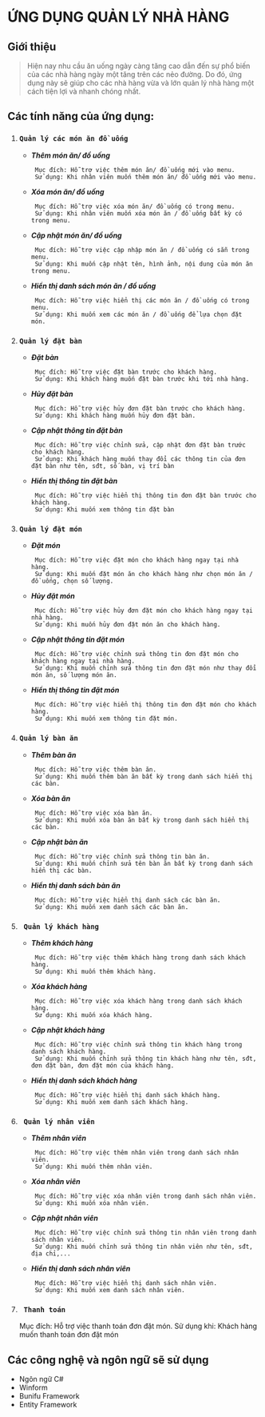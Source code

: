 # **ỨNG DỤNG QUẢN LÝ NHÀ HÀNG**


## **Giới thiệu**  
>Hiện nay nhu cầu ăn uống ngày càng tăng cao dẫn đến sự phổ biến của các nhà hàng ngày một tăng trên các nẻo đường.
>Do đó, ứng dụng này sẽ giúp cho các nhà hàng vừa và lớn quản lý nhà hàng một cách tiện lợi và nhanh chóng nhất. 

## **Các tính năng của ứng dụng:**
 1. ### `Quản lý các món ăn đồ uống `
    + ***Thêm món ăn/ đồ uống***
    
           Mục đích: Hỗ trợ việc thêm món ăn/ đồ uống mới vào menu.
           Sử dụng: Khi nhân viên muốn thêm món ăn/ đồ uống mới vào menu.
           
    + ***Xóa món ăn/ đồ uống***
    
           Mục đích: Hỗ trợ việc xóa món ăn/ đồ uống có trong menu.
           Sử dụng: Khi nhân viên muốn xóa món ăn / đồ uống bất kỳ có trong menu.
           
    + ***Cập nhật món ăn/ đồ uống***
    
           Mục đích: Hỗ trợ việc cập nhập món ăn / đồ uống có sẵn trong menu.
           Sử dụng: Khi muốn cập nhật tên, hình ảnh, nội dung của món ăn trong menu.
           
    + ***Hiển thị danh sách món ăn / đồ uống***
    
           Mục đích: Hỗ trợ việc hiển thị các món ăn / đồ uống có trong menu.
           Sử dụng: Khi muốn xem các món ăn / đồ uống để lựa chọn đặt món.
    
 2. ### `Quản lý đặt bàn `
    + ***Đặt bàn***
    
           Mục đích: Hỗ trợ việc đặt bàn trước cho khách hàng.
           Sử dụng: Khi khách hàng muốn đặt bàn trước khi tới nhà hàng.
    
    + ***Hủy đặt bàn***
    
           Mục đích: Hỗ trợ việc hủy đơn đặt bàn trước cho khách hàng.
           Sử dụng: Khi khách hàng muốn hủy đơn đặt bàn.
    
    + ***Cập nhật thông tin đặt bàn***
    
           Mục đích: Hỗ trợ việc chỉnh sửa, cập nhật đơn đặt bàn trước cho khách hàng.
           Sử dụng: Khi khách hàng muốn thay đổi các thông tin của đơn đặt bàn như tên, sđt, số bàn, vị trí bàn
    
    + ***Hiển thị thông tin đặt bàn***
    
           Mục đích: Hỗ trợ việc hiển thị thông tin đơn đặt bàn trước cho khách hàng.
           Sử dụng: Khi muốn xem thông tin đặt bàn
    
 3. ### `Quản lý đặt món `
    + ***Đặt món***
    
           Mục đích: Hỗ trợ việc đặt món cho khách hàng ngay tại nhà hàng.
           Sử dụng: Khi muốn đặt món ăn cho khách hàng như chọn món ăn / đồ uống, chọn số lượng.
    
    + ***Hủy đặt món***
    
           Mục đích: Hỗ trợ việc hủy đơn đặt món cho khách hàng ngay tại nhà hàng.
           Sử dụng: Khi muốn hủy đơn đặt món ăn cho khách hàng.
    
    + ***Cập nhật thông tin đặt món***
    
           Mục đích: Hỗ trợ việc chỉnh sửa thông tin đơn đặt món cho khách hàng ngay tại nhà hàng.
           Sử dụng: Khi muốn chỉnh sửa thông tin đơn đặt món như thay đổi món ăn, số lượng món ăn.
    
    + ***Hiển thị thông tin đặt món***
    
           Mục đích: Hỗ trợ việc hiển thị thông tin đơn đặt món cho khách hàng.
           Sử dụng: Khi muốn xem thông tin đặt món.
    
 4. ### `Quản lý bàn ăn`
    + ***Thêm bàn ăn***
    
           Mục đích: Hỗ trợ việc thêm bàn ăn.
           Sử dụng: Khi muốn thêm bàn ăn bất kỳ trong danh sách hiển thị các bàn.
    
    + ***Xóa bàn ăn***
    
           Mục đích: Hỗ trợ việc xóa bàn ăn.
           Sử dụng: Khi muốn xóa bàn ăn bất kỳ trong danh sách hiển thị các bàn.
    
    + ***Cập nhật bàn ăn***
    
           Mục đích: Hỗ trợ việc chỉnh sửa thông tin bàn ăn.
           Sử dụng: Khi muốn chỉnh sửa tên bàn ăn bất kỳ trong danh sách hiển thị các bàn.
    
    + ***Hiển thị danh sách bàn ăn***
    
           Mục đích: Hỗ trợ việc hiển thị danh sách các bàn ăn.
           Sử dụng: Khi muốn xem danh sách các bàn ăn.
    
 5. ### `  Quản lý khách hàng  `
    + ***Thêm khách hàng***
    
           Mục đích: Hỗ trợ việc thêm khách hàng trong danh sách khách hàng.
           Sử dụng: Khi muốn thêm khách hàng.
           
    + ***Xóa khách hàng***
    
           Mục đích: Hỗ trợ việc xóa khách hàng trong danh sách khách hàng.
           Sử dụng: Khi muốn xóa khách hàng.
           
    + ***Cập nhật khách hàng***
    
           Mục đích: Hỗ trợ việc chỉnh sửa thông tin khách hàng trong danh sách khách hàng.
           Sử dụng: Khi muốn chỉnh sửa thông tin khách hàng như tên, sđt, đơn đặt bàn, đơn đặt món của khách hàng.
           
    + ***Hiển thị danh sách khách hàng***
    
           Mục đích: Hỗ trợ việc hiển thị danh sách khách hàng.
           Sử dụng: Khi muốn xem danh sách khách hàng.
           
 6. ### `  Quản lý nhân viên `
    + ***Thêm nhân viên***
    
           Mục đích: Hỗ trợ việc thêm nhân viên trong danh sách nhân viên.
           Sử dụng: Khi muốn thêm nhân viên.
           
    + ***Xóa nhân viên***
    
           Mục đích: Hỗ trợ việc xóa nhân viên trong danh sách nhân viên.
           Sử dụng: Khi muốn xóa nhân viên.
           
    + ***Cập nhật nhân viên***
    
           Mục đích: Hỗ trợ việc chỉnh sửa thông tin nhân viên trong danh sách nhân viên.
           Sử dụng: Khi muốn chỉnh sửa thông tin nhân viên như tên, sđt, địa chỉ,...
           
    + ***Hiển thị danh sách nhân viên***
    
           Mục đích: Hỗ trợ việc hiển thị danh sách nhân viên.
           Sử dụng: Khi muốn xem danh sách nhân viên.
           
 7. ### `  Thanh toán `
 
      Mục đích: Hỗ trợ việc thanh toán đơn đặt món.
      Sử dụng khi: Khách hàng muốn thanh toán đơn đặt món
## **Các công nghệ và ngôn ngữ sẽ sử dụng**
- Ngôn ngữ C#
- Winform
- Bunifu Framework
- Entity Framework

